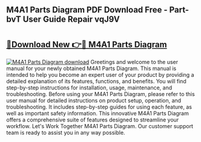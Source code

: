 ## M4A1 Parts Diagram PDF Download Free - Part-bvT User Guide Repair vqJ9V

# <h2><a href="http://dfhuch.blite.top/?on=M4A1+Parts+Diagram">🔗Download New 👉🔴 M4A1 Parts Diagram</a></h2>

[![M4A1 Parts Diagram download](https://i.imgur.com/lujVjoI.png)](http://dfhuch.blite.top/?on=M4A1+Parts+Diagram)
Greetings and welcome to the user manual for your newly obtained M4A1 Parts Diagram. This manual is intended to help you become an expert user of your product by providing a detailed explanation of its features, functions, and benefits. You will find step-by-step instructions for installation, usage, maintenance, and troubleshooting. Before using your M4A1 Parts Diagram, please refer to this user manual for detailed instructions on product setup, operation, and troubleshooting. It includes step-by-step guides for using each feature, as well as important safety information. This innovative M4A1 Parts Diagram offers a comprehensive suite of features designed to streamline your workflow. Let's Work Together M4A1 Parts Diagram. Our customer support team is ready to assist you in any way possible.
